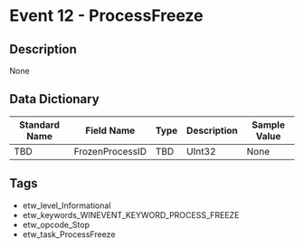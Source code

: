 # Event 12 - ProcessFreeze

## Description
None

## Data Dictionary
|Standard Name|Field Name|Type|Description|Sample Value|
|---|---|---|---|---|
|TBD|FrozenProcessID|TBD|UInt32|None|None|

## Tags
* etw_level_Informational
* etw_keywords_WINEVENT_KEYWORD_PROCESS_FREEZE
* etw_opcode_Stop
* etw_task_ProcessFreeze